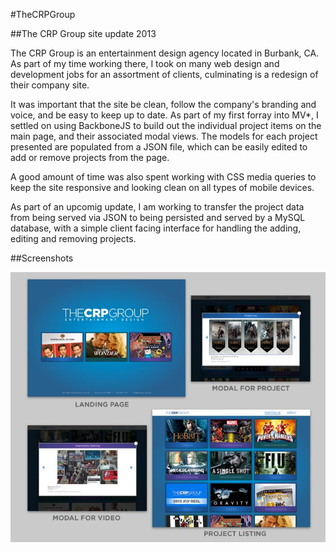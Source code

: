 #TheCRPGroup

##The CRP Group site update 2013

The CRP Group is an entertainment design agency located in Burbank, CA. As part of my time working there, I took on many web design and development jobs for an assortment of clients, culminating is a redesign of their company site. 

It was important that the site be clean, follow the company's branding and voice, and be easy to keep up to date. As part of my first forray into MV*, I settled on using BackboneJS to build out the individual project items on the main page, and their associated modal views. The models for each project presented are populated from a JSON file, which can be easily edited to add or remove projects from the page.

A good amount of time was also spent working with CSS media queries to keep the site responsive and looking clean on all types of mobile devices.

As part of an upcomig update, I am working to transfer the project data from being served via JSON to being persisted and served by a MySQL database, with a simple client facing interface for handling the adding, editing and removing projects.

##Screenshots

![Example Screen Shots](https://github.com/RyanMG/TheCRPGroup/blob/master/example_screens.jpg?raw=true "Example screen shots")
